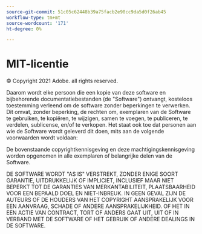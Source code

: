 ```yaml
---
source-git-commit: 51c05c62448b39a75facb2e90cc9da5d0f26ab45
workflow-type: tm+mt
source-wordcount: '171'
ht-degree: 0%

---
```

# MIT-licentie

© Copyright 2021 Adobe. all rights reserved.

Daarom wordt elke persoon die een kopie van deze software en bijbehorende documentatiebestanden (de &quot;Software&quot;) ontvangt, kosteloos toestemming verleend om de software zonder beperkingen te verwerken. Dit omvat, zonder beperking, de rechten om, exemplaren van de Software te gebruiken, te kopiëren, te wijzigen, samen te voegen, te publiceren, te verdelen, sublicense, en/of te verkopen. Het staat ook toe dat personen aan wie de Software wordt geleverd dit doen, mits aan de volgende voorwaarden wordt voldaan:

De bovenstaande copyrightkennisgeving en deze machtigingskennisgeving worden opgenomen in alle exemplaren of belangrijke delen van de Software.

DE SOFTWARE WORDT &quot;AS IS&quot; VERSTREKT, ZONDER ENIGE SOORT GARANTIE, UITDRUKKELIJK OF IMPLICIET, INCLUSIEF MAAR NIET BEPERKT TOT DE GARANTIES VAN MERKANTABILITEIT, PLAATSBAARHEID VOOR EEN BEPAALD DOEL EN NIET-INBREUK. IN GEEN GEVAL ZIJN DE AUTEURS OF DE HOUDERS VAN HET COPYRIGHT AANSPRAKELIJK VOOR EEN AANVRAAG, SCHADE OF ANDERE AANSPRAKELIJKHEID. OF HET IN EEN ACTIE VAN CONTRACT, TORT OF ANDERS GAAT UIT, UIT OF IN VERBAND MET DE SOFTWARE OF HET GEBRUIK OF ANDERE DEALINGS IN DE SOFTWARE.
